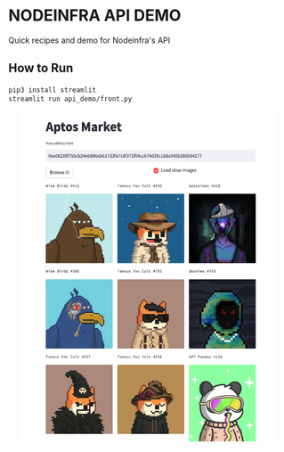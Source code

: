 # NODEINFRA API DEMO
Quick recipes and demo for Nodeinfra's API
## How to Run
```
pip3 install streamlit
streamlit run api_demo/front.py
```
<p align="center"><img src="./resources/api_demo_example.png" width="460" height="600"></p>